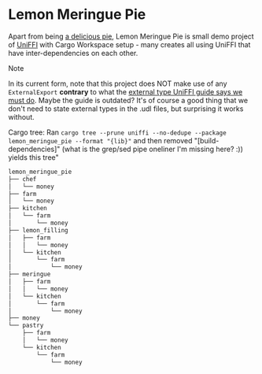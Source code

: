 # Lemon Meringue Pie

Apart from being [a delicious pie][pie], Lemon Meringue Pie is small demo project of [UniFFI][uf] with Cargo Workspace setup - many creates all using UniFFI that have inter-dependencies on each other.

> [!NOTE]
> In its current form, note that this project does NOT make use of any `ExternalExport` **contrary** to what the [external type UniFFI guide says we must do][ext]. Maybe the guide is outdated? It's of course a good thing that we don't need to state external types in the .udl files, but surprising it works without.

Cargo tree:
Ran `cargo tree --prune uniffi --no-dedupe --package lemon_meringue_pie --format "{lib}"` and then removed "[build-dependencies]" (what is the grep/sed pipe oneliner I'm missing here? :)) yields this tree"

```sh
lemon_meringue_pie
├── chef
│   └── money
├── farm
│   └── money
├── kitchen
│   └── farm
│       └── money
├── lemon_filling
│   ├── farm
│   │   └── money
│   └── kitchen
│       └── farm
│           └── money
├── meringue
│   ├── farm
│   │   └── money
│   └── kitchen
│       └── farm
│           └── money
├── money
└── pastry
    ├── farm
    │   └── money
    └── kitchen
        └── farm
            └── money
```

[uf]: https://github.com/mozilla/uniffi-rs
[ext]: https://mozilla.github.io/uniffi-rs/udl/ext_types_external.html
[pie]: https://www.bbc.co.uk/food/recipes/marys_lemon_meringue_pie_02330
